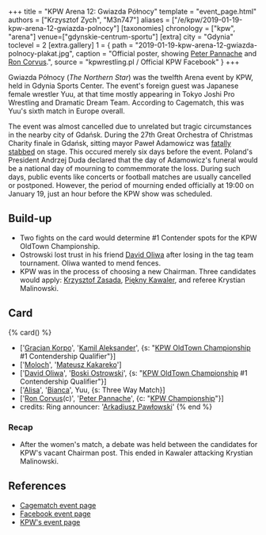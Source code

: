 +++
title = "KPW Arena 12: Gwiazda Północy"
template = "event_page.html"
authors = ["Krzysztof Zych", "M3n747"]
aliases = ["/e/kpw/2019-01-19-kpw-arena-12-gwiazda-polnocy"]
[taxonomies]
chronology = ["kpw", "arena"]
venue=["gdynskie-centrum-sportu"]
[extra]
city = "Gdynia"
toclevel = 2
[extra.gallery]
1 = { path = "2019-01-19-kpw-arena-12-gwiazda-polnocy-plakat.jpg", caption = "Official poster, showing [Peter Pannache](@/w/peter-pannache.md) and [Ron Corvus](@/w/ron-corvus.md).", source = "kpwrestling.pl / Official KPW Facebook" }
+++

Gwiazda Północy (_The Northern Star_) was the twelfth Arena event by KPW, held in Gdynia Sports Center. The event's foreign guest was Japanese female wrestler Yuu, at that time mostly appearing in Tokyo Joshi Pro Wrestling and Dramatic Dream Team. According to Cagematch, this was Yuu's sixth match in Europe overall.

The event was almost cancelled due to unrelated but tragic circumstances in the nearby city of Gdańsk. During the 27th Great Orchestra of Christmas Charity finale in Gdańsk, sitting mayor Paweł Adamowicz was [fatally stabbed][adamowicz-stab-wiki] on stage. This occured merely six days before the event. Poland's President Andrzej Duda declared that the day of Adamowicz's funeral would be a national day of mourning to commemmorate the loss. During such days, public events like concerts or football matches are usually cancelled or postponed. However, the period of mourning ended officially at 19:00 on January 19, just an hour before the KPW show was scheduled.

## Build-up

* Two fights on the card would determine #1 Contender spots for the KPW OldTown Championship.
* Ostrowski lost trust in his friend [David Oliwa](@/w/david-oliwa.md) after losing in the tag team tournament. Oliwa wanted to mend fences.
* KPW was in the process of choosing a new Chairman. Three candidates would apply: [Krzysztof Zasada](@/w/krzysztof-zasada.md), [Piękny Kawaler](@/w/piekny-kawaler.md), and referee Krystian Malinowski.

## Card

{% card() %}
- ['[Gracjan Korpo](@/w/gracjan-korpo.md)', '[Kamil Aleksander](@/w/kamil-aleksander.md)',
  {s: "[KPW OldTown Championship](@/c/kpw-old-town-championship.md) #1 Contendership Qualifier"}]
- ['[Moloch](@/w/moloch.md)', '[Mateusz Kakareko](@/w/mateusz-kakareko.md)']
- ['[David Oliwa](@/w/david-oliwa.md)', '[Boski Ostrowski](@/w/ostrowski.md)',
  {s: "[KPW OldTown Championship](@/c/kpw-old-town-championship.md) #1 Contendership Qualifier"}]
- ['[Alisa](@/w/alisa.md)', '[Bianca](@/w/bianca.md)', Yuu, {s: Three Way Match}]
- ['[Ron Corvus](@/w/ron-corvus.md)(c)', '[Peter Pannache](@/w/peter-pannache.md)',
  {c: "[KPW Championship](@/c/kpw-championship.md)"}]
- credits:
    Ring announcer: '[Arkadiusz Pawłowski](@/w/pan-pawlowski.md)'
{% end %}

### Recap

* After the women's match, a debate was held between the candidates for KPW's vacant Chairman post. This ended in Kawaler attacking Krystian Malinowski.

## References

* [Cagematch event page](https://www.cagematch.net/?id=1&nr=224366)
* [Facebook event page](https://www.facebook.com/events/188141545355589/)
* [KPW's event page](https://kpwrestling.pl/events/kpw-arena-12/)

[adamowicz-stab-wiki]: https://en.wikipedia.org/wiki/Assassination_of_Pawe%C5%82_Adamowicz
